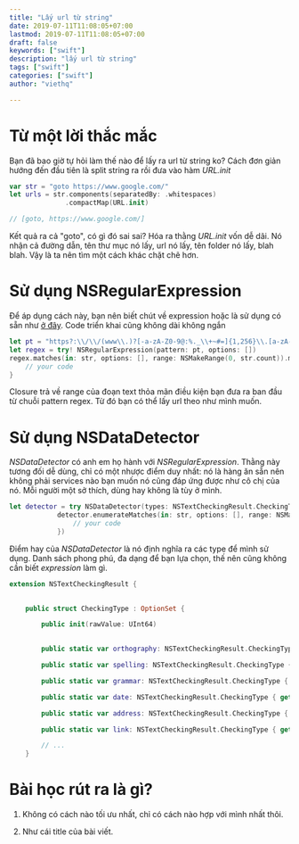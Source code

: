 ```yaml
---
title: "Lấy url từ string"
date: 2019-07-11T11:08:05+07:00
lastmod: 2019-07-11T11:08:05+07:00
draft: false
keywords: ["swift"]
description: "lấy url từ string"
tags: ["swift"]
categories: ["swift"]
author: "viethq"

---
```


# Từ một lời thắc mắc

Bạn đã bao giờ tự hỏi làm thế nào để lấy ra url từ string ko?
Cách đơn giản hướng đến đầu tiên là split string ra rồi đưa vào hàm *URL.init*

``` swift
var str = "goto https://www.google.com/"
let urls = str.components(separatedBy: .whitespaces)
              .compactMap(URL.init)

// [goto, https://www.google.com/]
```

Kết quả ra cả "goto", có gì đó sai sai?
Hóa ra thằng *URL.init* vốn dễ dãi. Nó nhận cả đường dẫn, tên thư mục nó lấy, url nó lấy, tên folder nó lấy, blah blah.
Vậy là ta nên tìm một cách khác chặt chẽ hơn.

# Sử dụng NSRegularExpression

Để áp dụng cách này, bạn nên biết chút về expression hoặc là sử dụng có sẵn như [ở đây](https://emailregex.com/).
Code triển khai cũng không dài không ngắn

```swift
let pt = "https?:\\/\\/(www\\.)?[-a-zA-Z0-9@:%._\\+~#=]{1,256}\\.[a-zA-Z0-9()]{1,6}\\b([-a-zA-Z0-9()@:%_\\+.~#?&//=]*)"
let regex = try! NSRegularExpression(pattern: pt, options: [])
regex.matches(in: str, options: [], range: NSMakeRange(0, str.count)).map { (range) -> String? in
    // your code
}
```

Closure trả về range của đoạn text thỏa mãn điều kiện bạn đưa ra ban đầu từ chuỗi pattern regex. Từ đó bạn có thể lấy url theo như mình muốn.

# Sử dụng NSDataDetector

*NSDataDetector* có anh em họ hành với *NSRegularExpression*. Thằng này tương đối dễ dùng, chỉ có một nhược điểm duy nhất: nó là hàng ăn sẵn nên không phải services nào bạn muốn nó cũng đáp ứng được như cô chị của nó. Mỗi người một sở thích, dùng hay không là tùy ở mình.

```swift
let detector = try NSDataDetector(types: NSTextCheckingResult.CheckingType.link.rawValue)
            detector.enumerateMatches(in: str, options: [], range: NSMakeRange(0, self.count), using: { (result, _, _) in
                // your code
            })
```

Điểm hay của *NSDataDetector* là nó định nghĩa ra các type để mình sử dụng. Danh sách phong phú, đa dạng để bạn lựa chọn, thế nên cũng không cần biết *expression* làm gì.

``` swift
extension NSTextCheckingResult {

    
    public struct CheckingType : OptionSet {

        public init(rawValue: UInt64)

        
        public static var orthography: NSTextCheckingResult.CheckingType { get }

        public static var spelling: NSTextCheckingResult.CheckingType { get }

        public static var grammar: NSTextCheckingResult.CheckingType { get }

        public static var date: NSTextCheckingResult.CheckingType { get }

        public static var address: NSTextCheckingResult.CheckingType { get }

        public static var link: NSTextCheckingResult.CheckingType { get }

        // ...
    }
```

# Bài học rút ra là gì?

1. Không có cách nào tối ưu nhất, chỉ có cách nào hợp với mình nhất thôi.

2. Như cái title của bài viết.
